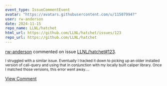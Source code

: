 ```yaml
---
event_type: IssueCommentEvent
avatar: "https://avatars.githubusercontent.com/u/11507994?"
user: rw-anderson
date: 2024-11-15
repo_name: LLNL/hatchet
html_url: https://github.com/LLNL/hatchet/issues/123
repo_url: https://github.com/LLNL/hatchet
---
```


<a href='https://github.com/rw-anderson' target='_blank'>rw-anderson</a> commented on issue <a href='https://github.com/LLNL/hatchet/issues/123' target='_blank'>LLNL/hatchet#123</a>.

<small>I struggled with a similar issue. Eventually I tracked it down to picking up an older installed version of cali-query and using that in conjunction with my locally built caliper library. Once I matched those versions, this error went away....</small>

<a href='https://github.com/LLNL/hatchet/issues/123' target='_blank'>View Comment</a>
